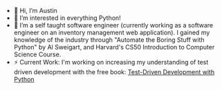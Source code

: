 - 👋 Hi, I’m Austin
- 👀 I’m interested in everything Python!
- 🌱 I’m a self taught software engineer (currently working as a software engineer on an inventory management web application).  I gained my knowledge of the industry through "Automate the Boring Stuff with Python" by Al Sweigart, and Harvard's CS50 Introduction to Computer Science Course.
- ⚡ Current Work: I'm working on increasing my understanding of test driven development with the free book: [Test-Driven Development with Python](https://www.obeythetestinggoat.com/pages/book.html)

<!---
ostin-r/ostin-r is a ✨ special ✨ repository because its `README.md` (this file) appears on your GitHub profile.
You can click the Preview link to take a look at your changes.
--->
